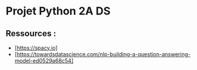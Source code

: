 # Projet Python 2A DS

## Ressources :
- [https://spacy.io]
- [https://towardsdatascience.com/nlp-building-a-question-answering-model-ed0529a68c54]